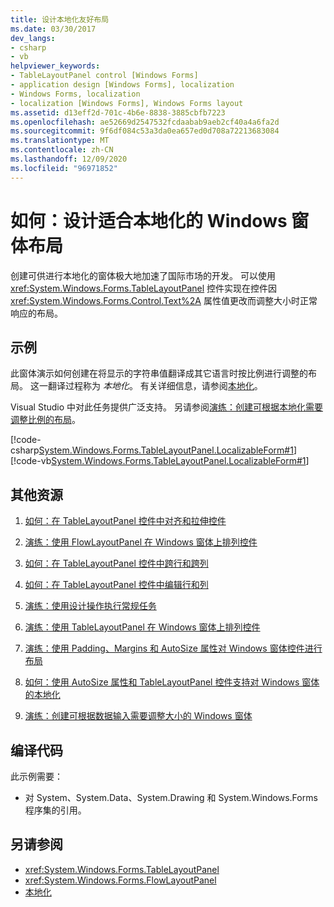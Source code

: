 ```yaml
---
title: 设计本地化友好布局
ms.date: 03/30/2017
dev_langs:
- csharp
- vb
helpviewer_keywords:
- TableLayoutPanel control [Windows Forms]
- application design [Windows Forms], localization
- Windows Forms, localization
- localization [Windows Forms], Windows Forms layout
ms.assetid: d13eff2d-701c-4b6e-8838-3885cbfb7223
ms.openlocfilehash: ae52669d2547532fcdaabab9aeb2cf40a4a6fa2d
ms.sourcegitcommit: 9f6df084c53a3da0ea657ed0d708a72213683084
ms.translationtype: MT
ms.contentlocale: zh-CN
ms.lasthandoff: 12/09/2020
ms.locfileid: "96971852"
---
```

# <a name="how-to-design-a-windows-forms-layout-that-responds-well-to-localization"></a>如何：设计适合本地化的 Windows 窗体布局

创建可供进行本地化的窗体极大地加速了国际市场的开发。 可以使用 <xref:System.Windows.Forms.TableLayoutPanel> 控件实现在控件因 <xref:System.Windows.Forms.Control.Text%2A> 属性值更改而调整大小时正常响应的布局。

## <a name="example"></a>示例

 此窗体演示如何创建在将显示的字符串值翻译成其它语言时按比例进行调整的布局。 这一翻译过程称为 *本地化*。 有关详细信息，请参阅[本地化](/dotnet/standard/globalization-localization/localization)。

 Visual Studio 中对此任务提供广泛支持。  另请参阅[演练：创建可根据本地化需要调整比例的布局](/previous-versions/visualstudio/visual-studio-2010/7k9fa71y(v=vs.100))。

 [!code-csharp[System.Windows.Forms.TableLayoutPanel.LocalizableForm#1](~/samples/snippets/csharp/VS_Snippets_Winforms/System.Windows.Forms.TableLayoutPanel.LocalizableForm/CS/localizableform.cs#1)]
 [!code-vb[System.Windows.Forms.TableLayoutPanel.LocalizableForm#1](~/samples/snippets/visualbasic/VS_Snippets_Winforms/System.Windows.Forms.TableLayoutPanel.LocalizableForm/VB/localizableform.vb#1)]

## <a name="additional-resources"></a>其他资源

1. [如何：在 TableLayoutPanel 控件中对齐和拉伸控件](how-to-align-and-stretch-a-control-in-a-tablelayoutpanel-control.md)

2. [演练：使用 FlowLayoutPanel 在 Windows 窗体上排列控件](walkthrough-arranging-controls-on-windows-forms-using-a-flowlayoutpanel.md)

3. [如何：在 TableLayoutPanel 控件中跨行和跨列](how-to-span-rows-and-columns-in-a-tablelayoutpanel-control.md)

4. [如何：在 TableLayoutPanel 控件中编辑行和列](how-to-edit-columns-and-rows-in-a-tablelayoutpanel-control.md)

5. [演练：使用设计操作执行常规任务](perform-common-tasks-design-actions.md)

6. [演练：使用 TableLayoutPanel 在 Windows 窗体上排列控件](walkthrough-arranging-controls-on-windows-forms-using-a-tablelayoutpanel.md)

7. [演练：使用 Padding、Margins 和 AutoSize 属性对 Windows 窗体控件进行布局](windows-forms-controls-padding-autosize.md)

8. [如何：使用 AutoSize 属性和 TableLayoutPanel 控件支持对 Windows 窗体的本地化](/previous-versions/visualstudio/visual-studio-2010/1zkt8b33(v=vs.100))

9. [演练：创建可根据数据输入需要调整大小的 Windows 窗体](/previous-versions/visualstudio/visual-studio-2010/991eahec(v=vs.100))

## <a name="compiling-the-code"></a>编译代码

 此示例需要：

- 对 System、System.Data、System.Drawing 和 System.Windows.Forms 程序集的引用。

## <a name="see-also"></a>另请参阅

- <xref:System.Windows.Forms.TableLayoutPanel>
- <xref:System.Windows.Forms.FlowLayoutPanel>
- [本地化](/dotnet/standard/globalization-localization/localization)
